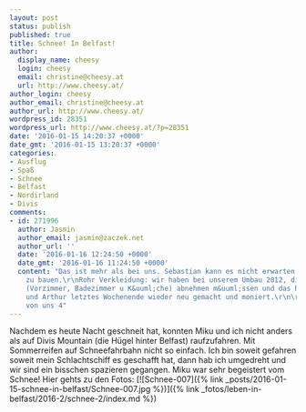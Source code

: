 ```yaml
---
layout: post
status: publish
published: true
title: Schnee! In Belfast!
author:
  display_name: cheesy
  login: cheesy
  email: christine@cheesy.at
  url: http://www.cheesy.at/
author_login: cheesy
author_email: christine@cheesy.at
author_url: http://www.cheesy.at/
wordpress_id: 28351
wordpress_url: http://www.cheesy.at/?p=28351
date: '2016-01-15 14:20:37 +0000'
date_gmt: '2016-01-15 13:20:37 +0000'
categories:
- Ausflug
- Spaß
- Schnee
- Belfast
- Nordirland
- Divis
comments:
- id: 271996
  author: Jasmin
  author_email: jasmin@zaczek.net
  author_url: ''
  date: '2016-01-16 12:24:50 +0000'
  date_gmt: '2016-01-16 11:24:50 +0000'
  content: "Das ist mehr als bei uns. Sebastian kann es nicht erwarten einen Schneemann
    zu bauen.\r\nRohr Verkleidung: wir haben bei unserem Umbau 2012, die Rohrverkleidung
    (Vorzimmer, Badezimmer u K&uuml;che) abnehmen m&uuml;ssen und das haben Sebastian
    und Arthur letztes Wochenende wieder neu gemacht und moniert.\r\n\r\nLg aus Wien
    von uns 4"
---
```

Nachdem es heute Nacht geschneit hat, konnten Miku und ich nicht anders als auf Divis Mountain (die Hügel hinter Belfast) raufzufahren. Mit Sommerreifen auf Schneefahrbahn nicht so einfach. Ich bin soweit gefahren soweit mein Schlachtschiff es geschafft hat, dann hab ich umgedreht und wir sind ein bisschen spazieren gegangen. Miku war sehr begeistert vom Schnee!
Hier gehts zu den Fotos:
[![Schnee-007]({% link _posts/2016-01-15-schnee-in-belfast/Schnee-007.jpg %})]({% link _fotos/leben-in-belfast/2016-2/schnee-2/index.md %})
